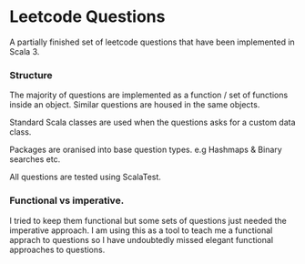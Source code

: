 # Leetcode Questions

A partially finished set of leetcode questions that have been implemented in
Scala 3.

### Structure

The majority of questions are implemented as a function / set of functions
inside an object. Similar questions are housed in the same objects. 

Standard Scala classes are used when the questions asks for a custom data
class. 

Packages are oranised into base question types. e.g Hashmaps & Binary searches
etc.

All questions are tested using ScalaTest.


### Functional vs imperative.

I tried to keep them functional but some sets of questions just needed the
imperative approach. I am using this as a tool to teach me a functional apprach
to questions so I have undoubtedly missed elegant functional approaches to
questions. 

